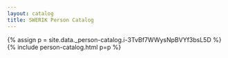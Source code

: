```yaml
---
layout: catalog
title: SWERIK Person Catalog
---
```

{% assign p = site.data._person-catalog.i-3TvBf7WWysNpBVYf3bsL5D %}
{% include person-catalog.html p=p %}

